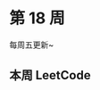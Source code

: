 # 第 18 周 <Badge text="已发布" type="tip"/>

每周五更新~



## 本周 LeetCode

<solution-item :dataSource="[
  {
    title: '0021 合并两个有序列表',
    imgUrl: 'https://w3fun-1253290453.cos.ap-chengdu.myqcloud.com/cattle/solution/easy/0021-merge-two-sorted-lists.png',
    link: '/solution/easy/0021-merge-two-sorted-lists.html'
  },
  {
    title: '0083 删除排序链表中的重复元素',
    imgUrl: 'https://w3fun-1253290453.cos.ap-chengdu.myqcloud.com/cattle/solution/easy/0083-remove-duplicates-from-sorted-list.png',
    link: '/solution/easy/0083-remove-duplicates-from-sorted-list.html'
  },
  {
    title: '0141 环形链表',
    imgUrl: 'https://w3fun-1253290453.cos.ap-chengdu.myqcloud.com/cattle/solution/easy/0141-linked-list-cycle.png',
    link: '/solution/easy/0141-linked-list-cycle.html'
  },
  {
    title: '0160 相交链表',
    imgUrl: 'https://w3fun-1253290453.cos.ap-chengdu.myqcloud.com/cattle/solution/easy/0160-intersection-of-two-linked-lists.png',
    link: '/solution/easy/0160-intersection-of-two-linked-lists.html'
  },
  {
    title: '0203 移除链表元素',
    imgUrl: 'https://w3fun-1253290453.cos.ap-chengdu.myqcloud.com/cattle/solution/easy/0203-remove-linked-list-elements.png',
    link: '/solution/easy/0203-remove-linked-list-elements.html'
  },
  {
    title: '0206 反转链表',
    imgUrl: 'https://w3fun-1253290453.cos.ap-chengdu.myqcloud.com/cattle/solution/easy/0206-reverse-linked-list.png',
    link: '/solution/easy/0206-reverse-linked-list.html'
  },
  {
    title: '0234 回文链表',
    imgUrl: 'https://w3fun-1253290453.cos.ap-chengdu.myqcloud.com/cattle/solution/easy/0234-palindrome-linked-list.png',
    link: '/solution/easy/0234-palindrome-linked-list.html'
  }
]" />

